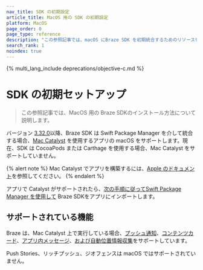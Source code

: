 ```yaml
---
nav_title: SDK の初期設定
article_title: MacOS 用の SDK の初期設定
platform: MacOS
page_order: 0
page_type: reference
description: "この参照記事では、macOS にBraze SDK を初期統合するためのリソースを提供します。"
search_rank: 1
noindex: true
---
```


{% multi_lang_include deprecations/objective-c.md %}

# SDK の初期セットアップ

> この参照記事では、MacOS 用の Braze SDKのインストール方法について説明します。 

バージョン [3.32.0](https://github.com/Appboy/appboy-ios-sdk/releases/tag/3.32.0)以降、Braze SDK は Swift Package Manager を介して統合する場合、[Mac Catalyst](https://developer.apple.com/mac-catalyst/) を使用するアプリの macOS をサポートします。現在、SDK は CocoaPods または Carthage を使用する場合、Mac Catalyst をサポートしていません。

{% alert note %}
Mac Catalyst でアプリを構築するには、<a href="https://developer.apple.com/documentation/uikit/mac_catalyst">Apple のドキュメント</a>を参照してください。
{% endalert %}

アプリで Catalyst がサポートされたら、[次の手順に従ってSwift Package Manager を使用して]({{site.baseurl}}/developer_guide/platform_integration_guides/swift/initial_sdk_setup/installation_methods/swift_package_manager/) Braze SDKをアプリにインポートします。

## サポートされている機能

Braze は、Mac Catalyst 上で実行している場合、[プッシュ通知]({{site.baseurl}}/developer_guide/platform_integration_guides/swift/push_notifications/integration/)、[コンテンツカード]({{site.baseurl}}/developer_guide/platform_integration_guides/swift/content_cards/integration/#content-cards-data-model)、[アプリ内メッセージ]({{site.baseurl}}/developer_guide/platform_integration_guides/swift/analytics/location_tracking/)、[および自動位置情報収集]({{site.baseurl}}/developer_guide/platform_integration_guides/swift/analytics/location_tracking/)をサポートしています。

Push Stories、リッチプッシュ、ジオフェンスは macOS ではサポートされていません。

[1]:https://github.com/Appboy/appboy-ios-sdk/releases/tag/3.32.0
[2]:https://developer.apple.com/mac-catalyst/
[3]:{{site.baseurl}}/developer_guide/platform_integration_guides/swift/initial_sdk_setup/installation_methods/swift_package_manager/
[4]:{{site.baseurl}}/developer_guide/platform_integration_guides/swift/push_notifications/integration/
[5]:{{site.baseurl}}/developer_guide/platform_integration_guides/swift/analytics/location_tracking/

